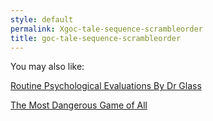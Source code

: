 ```yaml
---
style: default
permalink: Xgoc-tale-sequence-scrambleorder
title: goc-tale-sequence-scrambleorder
---
```

You may also like:

[Routine Psychological Evaluations By Dr Glass](http://scp-wiki.net/routine-psychological-evaluations-by-dr-glass)

[The Most Dangerous Game of All](http://scp-wiki.net/the-most-dangerous-game-of-all)
